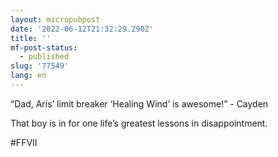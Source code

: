 ```yaml
---
layout: micropubpost
date: '2022-06-12T21:32:29.290Z'
title: ''
mf-post-status:
  - published
slug: '77549'
lang: en
---
```

“Dad, Aris’ limit breaker ‘Healing Wind’ is awesome!” - Cayden

That boy is in for one life’s greatest lessons in disappointment. 

#FFVII
